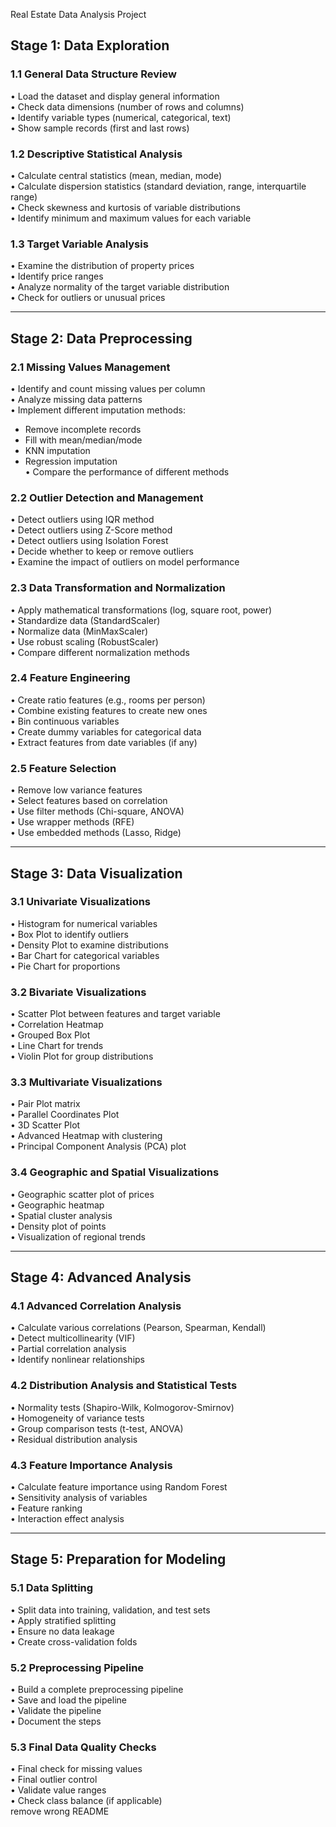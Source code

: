 Real Estate Data Analysis Project

## Stage 1: Data Exploration

### 1.1 General Data Structure Review
• Load the dataset and display general information  
• Check data dimensions (number of rows and columns)  
• Identify variable types (numerical, categorical, text)  
• Show sample records (first and last rows)  

### 1.2 Descriptive Statistical Analysis
• Calculate central statistics (mean, median, mode)  
• Calculate dispersion statistics (standard deviation, range, interquartile range)  
• Check skewness and kurtosis of variable distributions  
• Identify minimum and maximum values for each variable  

### 1.3 Target Variable Analysis
• Examine the distribution of property prices  
• Identify price ranges  
• Analyze normality of the target variable distribution  
• Check for outliers or unusual prices  

---

## Stage 2: Data Preprocessing

### 2.1 Missing Values Management
• Identify and count missing values per column  
• Analyze missing data patterns  
• Implement different imputation methods:  
  - Remove incomplete records  
  - Fill with mean/median/mode  
  - KNN imputation  
  - Regression imputation  
• Compare the performance of different methods  

### 2.2 Outlier Detection and Management
• Detect outliers using IQR method  
• Detect outliers using Z-Score method  
• Detect outliers using Isolation Forest  
• Decide whether to keep or remove outliers  
• Examine the impact of outliers on model performance  

### 2.3 Data Transformation and Normalization
• Apply mathematical transformations (log, square root, power)  
• Standardize data (StandardScaler)  
• Normalize data (MinMaxScaler)  
• Use robust scaling (RobustScaler)  
• Compare different normalization methods  

### 2.4 Feature Engineering
• Create ratio features (e.g., rooms per person)  
• Combine existing features to create new ones  
• Bin continuous variables  
• Create dummy variables for categorical data  
• Extract features from date variables (if any)  

### 2.5 Feature Selection
• Remove low variance features  
• Select features based on correlation  
• Use filter methods (Chi-square, ANOVA)  
• Use wrapper methods (RFE)  
• Use embedded methods (Lasso, Ridge)  

---

## Stage 3: Data Visualization

### 3.1 Univariate Visualizations
• Histogram for numerical variables  
• Box Plot to identify outliers  
• Density Plot to examine distributions  
• Bar Chart for categorical variables  
• Pie Chart for proportions  

### 3.2 Bivariate Visualizations
• Scatter Plot between features and target variable  
• Correlation Heatmap  
• Grouped Box Plot  
• Line Chart for trends  
• Violin Plot for group distributions  

### 3.3 Multivariate Visualizations
• Pair Plot matrix  
• Parallel Coordinates Plot  
• 3D Scatter Plot  
• Advanced Heatmap with clustering  
• Principal Component Analysis (PCA) plot  

### 3.4 Geographic and Spatial Visualizations
• Geographic scatter plot of prices  
• Geographic heatmap  
• Spatial cluster analysis  
• Density plot of points  
• Visualization of regional trends  

---

## Stage 4: Advanced Analysis

### 4.1 Advanced Correlation Analysis
• Calculate various correlations (Pearson, Spearman, Kendall)  
• Detect multicollinearity (VIF)  
• Partial correlation analysis  
• Identify nonlinear relationships  

### 4.2 Distribution Analysis and Statistical Tests
• Normality tests (Shapiro-Wilk, Kolmogorov-Smirnov)  
• Homogeneity of variance tests  
• Group comparison tests (t-test, ANOVA)  
• Residual distribution analysis  

### 4.3 Feature Importance Analysis
• Calculate feature importance using Random Forest  
• Sensitivity analysis of variables  
• Feature ranking  
• Interaction effect analysis  

---

## Stage 5: Preparation for Modeling

### 5.1 Data Splitting
• Split data into training, validation, and test sets  
• Apply stratified splitting  
• Ensure no data leakage  
• Create cross-validation folds  

### 5.2 Preprocessing Pipeline
• Build a complete preprocessing pipeline  
• Save and load the pipeline  
• Validate the pipeline  
• Document the steps  

### 5.3 Final Data Quality Checks
• Final check for missing values  
• Final outlier control  
• Validate value ranges  
• Check class balance (if applicable)  
remove wrong README
